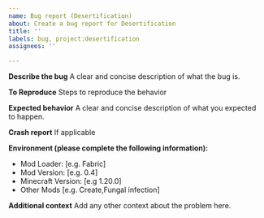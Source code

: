 ```yaml
---
name: Bug report (Desertification)
about: Create a bug report for Desertification
title: ''
labels: bug, project:desertification
assignees: ''

---
```


**Describe the bug**
A clear and concise description of what the bug is.

**To Reproduce**
Steps to reproduce the behavior

**Expected behavior**
A clear and concise description of what you expected to happen.

**Crash report**
If applicable

**Environment (please complete the following information):**
 - Mod Loader: [e.g. Fabric]
 - Mod Version: [e.g. 0.4]
 - Minecraft Version: [e.g 1.20.0]
 - Other Mods [e.g. Create,Fungal infection]

**Additional context**
Add any other context about the problem here.
